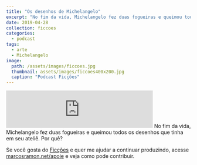```yaml
---
title: "Os desenhos de Michelangelo"
excerpt: "No fim da vida, Michelangelo fez duas fogueiras e queimou todos os desenhos que tinha em seu ateliê. Por quê?"
date: 2019-04-28
collection: ficcoes
categories:
  - podcast
tags: 
  - arte
  - Michelangelo
image: 
  path: /assets/images/ficcoes.jpg
  thumbnail: assets/images/ficcoes400x200.jpg
  caption: "Podcast Ficções"
---
```


<iframe src="https://anchor.fm/podcastficcoes/embed/episodes/Os-desenhos-de-Michelangelo-e3sckh" height="102px" width="400px" frameborder="0" scrolling="no"></iframe>
No fim da vida, Michelangelo fez duas fogueiras e queimou todos os desenhos que tinha em seu ateliê. Por quê?

Se você gosta do [Ficções](https://marcosramon.net/ficcoes/) e quer me ajudar a continuar produzindo, acesse [marcosramon.net/apoie](https://marcosramon.net/apoie/) e veja como pode contribuir. 
